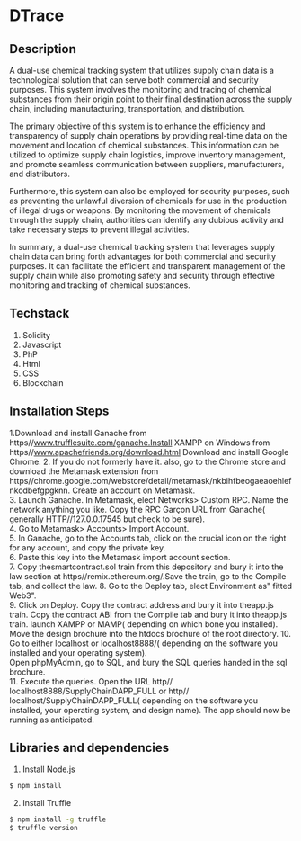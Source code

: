 # DTrace

## Description
A dual-use chemical tracking system that utilizes supply chain data is a technological solution that can serve both commercial and security purposes. This system involves the monitoring and tracing of chemical substances from their origin point to their final destination across the supply chain, including manufacturing, transportation, and distribution.

The primary objective of this system is to enhance the efficiency and transparency of supply chain operations by providing real-time data on the movement and location of chemical substances. This information can be utilized to optimize supply chain logistics, improve inventory management, and promote seamless communication between suppliers, manufacturers, and distributors.

Furthermore, this system can also be employed for security purposes, such as preventing the unlawful diversion of chemicals for use in the production of illegal drugs or weapons. By monitoring the movement of chemicals through the supply chain, authorities can identify any dubious activity and take necessary steps to prevent illegal activities.

In summary, a dual-use chemical tracking system that leverages supply chain data can bring forth advantages for both commercial and security purposes. It can facilitate the efficient and transparent management of the supply chain while also promoting safety and security through effective monitoring and tracking of chemical substances.

## Techstack
1. Solidity
2. Javascript
3. PhP
4. Html
5. CSS
6. Blockchain

## Installation Steps

1.Download and install Ganache from https//www.trufflesuite.com/ganache.Install XAMPP on Windows from https//www.apachefriends.org/download.html
Download and install Google Chrome. 
2. If you do not  formerly have it. also, go to the Chrome store and download the Metamask extension from https//chrome.google.com/webstore/detail/metamask/nkbihfbeogaeaoehlefnkodbefgpgknn. Create an account on Metamask.  
3. Launch Ganache.  In Metamask,  elect Networks> Custom RPC.  Name the network anything you like.  Copy the RPC Garçon URL from Ganache(  generally HTTP//127.0.0.17545 but check to be sure).  
4. Go to Metamask> Accounts> Import Account.  
5. In Ganache, go to the Accounts tab, click on the  crucial icon on the right for any account, and copy the private key.  
6. Paste this key into the Metamask import account section.  
7. Copy thesmartcontract.sol  train from this depository and  bury it into the  law section at https//remix.ethereum.org/.Save the  train, go to the Compile tab, and  collect the  law. 
8.  Go to the Deploy tab,  elect Environment as" fitted Web3".  
9.  Click on Deploy. 
Copy the contract address and  bury it into theapp.js  train.  Copy the contract ABI from the Compile tab and  bury it into theapp.js  train.  launch XAMPP or MAMP( depending on which bone you installed).  Move the  design  brochure into the htdocs  brochure of the root directory. 
10. Go to either localhost or localhost8888/( depending on the software you installed and your operating system).  
Open phpMyAdmin, go to SQL, and  bury the SQL queries  handed in the sql  brochure.  
11. Execute the queries.  Open the URL http// localhost8888/SupplyChainDAPP_FULL or http// localhost/SupplyChainDAPP_FULL( depending on the software you installed, your operating system, and  design name).  The app should now be running as anticipated.

## Libraries and dependencies

1. Install Node.js

``` bash
$ npm install 
```
2. Install Truffle
``` bash
$ npm install -g truffle
$ truffle version
```

